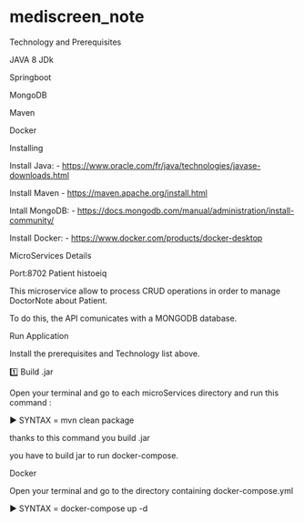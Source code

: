 # mediscreen_note

Technology and Prerequisites


JAVA 8 JDk


Springboot

MongoDB


Maven


Docker


Installing


Install Java: - https://www.oracle.com/fr/java/technologies/javase-downloads.html

Install Maven - https://maven.apache.org/install.html

Intall MongoDB: - https://docs.mongodb.com/manual/administration/install-community/

Install Docker: - https://www.docker.com/products/docker-desktop

MicroServices Details

Port:8702  Patient histoeiq


This microservice allow to process CRUD operations in order to manage DoctorNote about Patient. 

To do this, the API comunicates with a MONGODB database.

Run Application

Install the prerequisites and Technology list above.

1️⃣ Build .jar

Open your terminal and go to each microServices directory and run this command :


▶️ SYNTAX = mvn clean package


thanks to this command you build .jar


you have to build jar to run docker-compose.


Docker


Open your terminal and go to the directory containing docker-compose.yml


▶️ SYNTAX = docker-compose up -d
